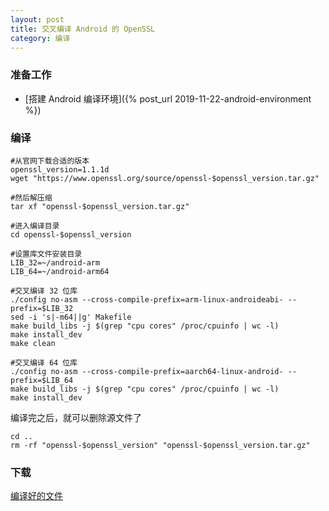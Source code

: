 ```yaml
---
layout: post
title: 交叉编译 Android 的 OpenSSL
category: 编译
---
```


### 准备工作
- [搭建 Android 编译环境]({% post_url 2019-11-22-android-environment %})

### 编译
```shell
#从官网下载合适的版本
openssl_version=1.1.1d
wget "https://www.openssl.org/source/openssl-$openssl_version.tar.gz"

#然后解压缩
tar xf "openssl-$openssl_version.tar.gz"

#进入编译目录
cd openssl-$openssl_version

#设置库文件安装目录
LIB_32=~/android-arm
LIB_64=~/android-arm64

#交叉编译 32 位库
./config no-asm --cross-compile-prefix=arm-linux-androideabi- --prefix=$LIB_32
sed -i 's|-m64||g' Makefile
make build_libs -j $(grep "cpu cores" /proc/cpuinfo | wc -l)
make install_dev
make clean

#交叉编译 64 位库
./config no-asm --cross-compile-prefix=aarch64-linux-android- --prefix=$LIB_64
make build_libs -j $(grep "cpu cores" /proc/cpuinfo | wc -l)
make install_dev
```

编译完之后，就可以删除源文件了
```shell
cd ..
rm -rf "openssl-$openssl_version" "openssl-$openssl_version.tar.gz"
```

### 下载
[编译好的文件](/assets/android-openssl.tgz)


